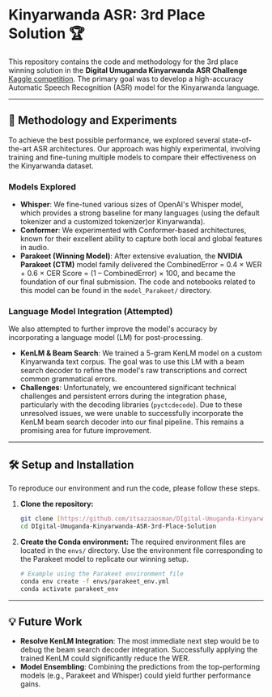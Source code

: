 # Kinyarwanda ASR: 3rd Place Solution 🏆

This repository contains the code and methodology for the 3rd place winning solution in the **Digital Umuganda Kinyarwanda ASR Challenge** [Kaggle competition](https://www.kaggle.com/competitions/kinyarwanda-automatic-speech-recognition-track-b). The primary goal was to develop a high-accuracy Automatic Speech Recognition (ASR) model for the Kinyarwanda language.

---

## 🚀 Methodology and Experiments

To achieve the best possible performance, we explored several state-of-the-art ASR architectures. Our approach was highly experimental, involving training and fine-tuning multiple models to compare their effectiveness on the Kinyarwanda dataset.

### Models Explored
- **Whisper**: We fine-tuned various sizes of OpenAI's Whisper model, which provides a strong baseline for many languages (using the default tokenizer and a customized tokenizer)or Kinyarwanda).
- **Conformer**: We experimented with Conformer-based architectures, known for their excellent ability to capture both local and global features in audio.
- **Parakeet (Winning Model)**: After extensive evaluation, the **NVIDIA Parakeet (CTM)** model family delivered the CombinedError = 0.4 × WER + 0.6 × CER
Score = (1 – CombinedError) × 100, and became the foundation of our final submission. The code and notebooks related to this model can be found in the `model_Parakeet/` directory.

### Language Model Integration (Attempted)
We also attempted to further improve the model's accuracy by incorporating a language model (LM) for post-processing.

- **KenLM & Beam Search**: We trained a 5-gram KenLM model on a custom Kinyarwanda text corpus. The goal was to use this LM with a beam search decoder to refine the model's raw transcriptions and correct common grammatical errors.
- **Challenges**: Unfortunately, we encountered significant technical challenges and persistent errors during the integration phase, particularly with the decoding libraries (`pyctcdecode`). Due to these unresolved issues, we were unable to successfully incorporate the KenLM beam search decoder into our final pipeline. This remains a promising area for future improvement.

---

## 🛠️ Setup and Installation

To reproduce our environment and run the code, please follow these steps.

1.  **Clone the repository:**
    ```bash
    git clone [https://github.com/itsazzaosman/DIgital-Umuganda-Kinyarwanda-ASR-3rd-Place-Solution.git](https://github.com/itsazzaosman/DIgital-Umuganda-Kinyarwanda-ASR-3rd-Place-Solution.git)
    cd DIgital-Umuganda-Kinyarwanda-ASR-3rd-Place-Solution
    ```

2.  **Create the Conda environment:**
    The required environment files are located in the `envs/` directory. Use the environment file corresponding to the Parakeet model to replicate our winning setup.
    ```bash
    # Example using the Parakeet environment file
    conda env create -f envs/parakeet_env.yml 
    conda activate parakeet_env
    ```

---



## 💡 Future Work
-   **Resolve KenLM Integration**: The most immediate next step would be to debug the beam search decoder integration. Successfully applying the trained KenLM could significantly reduce the WER.
-   **Model Ensembling**: Combining the predictions from the top-performing models (e.g., Parakeet and Whisper) could yield further performance gains.







